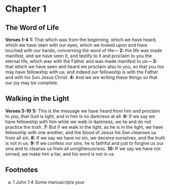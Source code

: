 # Chapter 1

## The Word of Life

**Verses 1-4**
**1:** That which was from the beginning, which we have heard, which we have seen with our eyes, which we looked upon and have touched with our hands, concerning the word of life—
**2:** the life was made manifest, and we have seen it, and testify to it and proclaim to you the eternal life, which was with the Father and was made manifest to us—
**3:** that which we have seen and heard we proclaim also to you, so that you too may have fellowship with us; and indeed our fellowship is with the Father and with his Son Jesus Christ.
**4:** And we are writing these things so that our joy may be complete.

## Walking in the Light

**Verses 5-10**
**5:** This is the message we have heard from him and proclaim to you, that God is light, and in him is no darkness at all.
**6:** If we say we have fellowship with him while we walk in darkness, we lie and do not practice the truth.
**7:** But if we walk in the light, as he is in the light, we have fellowship with one another, and the blood of Jesus his Son cleanses us from all sin.
**8:** If we say we have no sin, we deceive ourselves, and the truth is not in us.
**9:** If we confess our sins, he is faithful and just to forgive us our sins and to cleanse us from all unrighteousness.
**10:** If we say we have not sinned, we make him a liar, and his word is not in us.

## Footnotes

<ol type='a'>
	<li>1 John 1:4 Some manuscripts your</li>
</ol>
